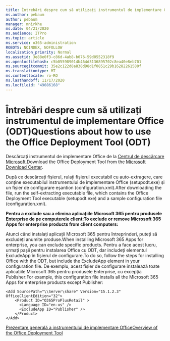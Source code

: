 ```yaml
---
title: Întrebări despre cum să utilizați instrumentul de implementare Office (ODT)
ms.author: pebaum
author: pebaum
manager: mnirkhe
ms.date: 04/21/2020
ms.audience: ITPro
ms.topic: article
ms.service: o365-administration
ROBOTS: NOINDEX, NOFOLLOW
localization_priority: Normal
ms.assetid: 3e88e0f3-c86d-4ab8-b076-59d0552318f9
ms.openlocfilehash: c5b055989014b464d3136895702c8ea40e8eb701
ms.sourcegitcommit: 35e2c122d8a838d98d1f0851c29b16282261580f
ms.translationtype: MT
ms.contentlocale: ro-RO
ms.lasthandoff: 11/17/2020
ms.locfileid: "49086168"
---
```

# <a name="questions-about-how-to-use-the-office-deployment-tool-odt"></a><span data-ttu-id="29fe6-102">Întrebări despre cum să utilizați instrumentul de implementare Office (ODT)</span><span class="sxs-lookup"><span data-stu-id="29fe6-102">Questions about how to use the Office Deployment Tool (ODT)</span></span>

<span data-ttu-id="29fe6-103">Descărcați instrumentul de implementare Office de la [Centrul de descărcare Microsoft](https://go.microsoft.com/fwlink/p/?LinkID=626065).</span><span class="sxs-lookup"><span data-stu-id="29fe6-103">Download the Office Deployment Tool from the [Microsoft Download Center](https://go.microsoft.com/fwlink/p/?LinkID=626065).</span></span>
  
<span data-ttu-id="29fe6-104">După ce descărcați fișierul, rulați fișierul executabil cu auto-extragere, care conține executabilul instrumentului de implementare Office (setupodt.exe) și un fișier de configurare eșantion (configuration.xml).</span><span class="sxs-lookup"><span data-stu-id="29fe6-104">After downloading the file, run the self-extracting executable file, which contains the Office Deployment Tool executable (setupodt.exe) and a sample configuration file (configuration.xml).</span></span>
  
 <span data-ttu-id="29fe6-105">**Pentru a exclude sau a elimina aplicațiile Microsoft 365 pentru produsele Enterprise de pe computerele client:**</span><span class="sxs-lookup"><span data-stu-id="29fe6-105">**To exclude or remove Microsoft 365 Apps for enterprise products from client computers:**</span></span>
  
<span data-ttu-id="29fe6-106">Atunci când instalați aplicații Microsoft 365 pentru întreprinderi, puteți să excludeți anumite produse.</span><span class="sxs-lookup"><span data-stu-id="29fe6-106">When installing Microsoft 365 Apps for enterprise, you can exclude specific products.</span></span> <span data-ttu-id="29fe6-107">Pentru a face acest lucru, urmați pașii pentru instalarea Office cu ODT, dar includeți elementul ExcludeApp în fișierul de configurare.</span><span class="sxs-lookup"><span data-stu-id="29fe6-107">To do so, follow the steps for installing Office with the ODT, but include the ExcludeApp element in your configuration file.</span></span> <span data-ttu-id="29fe6-108">De exemplu, acest fișier de configurare instalează toate aplicațiile Microsoft 365 pentru produsele Enterprise, cu excepția Publisher:</span><span class="sxs-lookup"><span data-stu-id="29fe6-108">For example, this configuration file installs all the Microsoft 365 Apps for enterprise products except Publisher:</span></span>
  
```
<Add SourcePath="\\Server\share" Version="15.1.2.3" OfficeClientEdition="32">
    <Product ID="O365ProPlusRetail" >
      <Language ID="en-us" />
      <ExcludeApp ID="Publisher" />
    </Product>
</Add>
```

[<span data-ttu-id="29fe6-109">Prezentare generală a instrumentului de implementare Office</span><span class="sxs-lookup"><span data-stu-id="29fe6-109">Overview of the Office Deployment Tool</span></span>](https://docs.microsoft.com/deployoffice/overview-office-deployment-tool)
  

